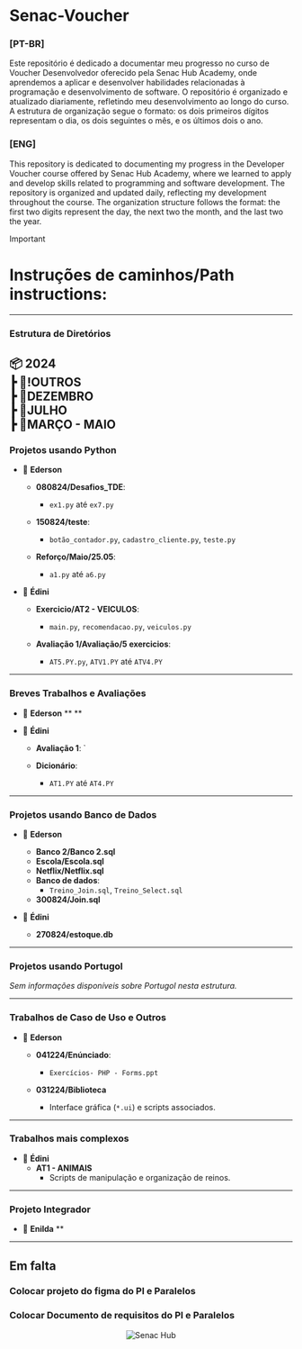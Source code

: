# Senac-Voucher

### [PT-BR]

Este repositório é dedicado a documentar meu progresso no curso de Voucher Desenvolvedor oferecido pela Senac Hub Academy, onde aprendemos a aplicar e desenvolver habilidades relacionadas à programação e desenvolvimento de software. O repositório é organizado e atualizado diariamente, refletindo meu desenvolvimento ao longo do curso. A estrutura de organização segue o formato: os dois primeiros dígitos representam o dia, os dois seguintes o mês, e os últimos dois o ano.



### [ENG]

This repository is dedicated to documenting my progress in the Developer Voucher course offered by Senac Hub Academy, where we learned to apply and develop skills related to programming and software development. The repository is organized and updated daily, reflecting my development throughout the course. The organization structure follows the format: the first two digits represent the day, the next two the month, and the last two the year.

> [!IMPORTANT]  
> # Instruções de caminhos/Path instructions:

---

### **Estrutura de Diretórios**
📦 **2024**  
┣ 📂!OUTROS  
┣ 📂DEZEMBRO  
┣ 📂JULHO  
┣ 📂MARÇO - MAIO  
---

### **Projetos usando Python**
- 📂 **Ederson**  
  - **080824/Desafios_TDE**:  
    - `ex1.py` até `ex7.py`  

  - **150824/teste**:  
    - `botão_contador.py`, `cadastro_cliente.py`, `teste.py`  

  - **Reforço/Maio/25.05**:  
    - `a1.py` até `a6.py`  

- 📂 **Édini**  
  - **Exercicio/AT2 - VEICULOS**:  
    - `main.py`, `recomendacao.py`, `veiculos.py`  

  - **Avaliação 1/Avaliação/5 exercicios**:  
    - `AT5.PY.py`, `ATV1.PY` até `ATV4.PY`  

---

### **Breves Trabalhos e Avaliações**
- 📂 **Ederson**  **  **  

- 📂 **Édini**  
  - **Avaliação 1**:  `  

  - **Dicionário**:  
    - `AT1.PY` até `AT4.PY`  

---

### **Projetos usando Banco de Dados**
- 📂 **Ederson**  
  - **Banco 2/Banco 2.sql**  
  - **Escola/Escola.sql**  
  - **Netflix/Netflix.sql**  
  - **Banco de dados**:  
    - `Treino_Join.sql`, `Treino_Select.sql`  
  - **300824/Join.sql**  

- 📂 **Édini**  
  - **270824/estoque.db**  

---

### **Projetos usando Portugol**
*Sem informações disponíveis sobre Portugol nesta estrutura.*

---

### **Trabalhos de Caso de Uso e Outros**
- 📂 **Ederson**  
  - **041224/Enúnciado**:  
    - `Exercícios- PHP - Forms.ppt`  

  - **031224/Biblioteca**  
    - Interface gráfica (`*.ui`) e scripts associados.  

---

### **Trabalhos mais complexos**
- 📂 **Édini**  
  - **AT1 - ANIMAIS**  
    - Scripts de manipulação e organização de reinos.  

---

### **Projeto Integrador**
- 📂 **Enilda**  **  

--- 





## Em falta
### Colocar projeto do figma do PI e Paralelos
### Colocar Documento de requisitos do PI e Paralelos



<div align="center">  
<img href= "https://ww3.ms.senac.br/Escolas/Campo-Grande/Hub-Academy" src="https://github.com/user-attachments/assets/1d3ff942-8acf-452e-ba90-fbe85e48c3c9" alt="Senac Hub">
</div>